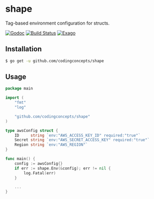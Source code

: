# shape
Tag-based environment configuration for structs.

[![Godoc](https://godoc.org/github.com/codingconcepts/shape?status.svg)](https://godoc.org/github.com/codingconcepts/shape)
[![Build Status](https://travis-ci.org/codingconcepts/shape.svg?branch=master)](https://travis-ci.org/codingconcepts/shape)
[![Exago](https://api.exago.io:443/badge/cov/github.com/codingconcepts/shape)](https://exago.io/project/github.com/codingconcepts/shape)

## Installation

``` bash
$ go get -u github.com/codingconcepts/shape
```

## Usage

``` go
package main

import (
	"fmt"
	"log"

	"github.com/codingconcepts/shape"
)

type awsConfig struct {
	ID     string `env:"AWS_ACCESS_KEY_ID" required:"true"`
	Secret string `env:"AWS_SECRET_ACCESS_KEY" required:"true"`
	Region string `env:"AWS_REGION"`
}

func main() {
	config := awsConfig{}
	if err := shape.Env(&config); err != nil {
		log.Fatal(err)
	}

	...
}
```
